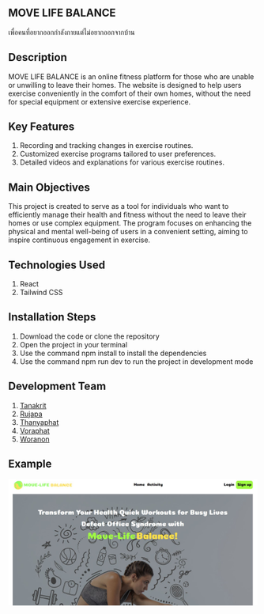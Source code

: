## MOVE LIFE BALANCE
เพื่อคนที่อยากออกกำลังกายแต่ไม่อยากออกจากบ้าน


## Description
MOVE LIFE BALANCE is an online fitness platform for those who are unable or unwilling to leave their homes. The website is designed to help users exercise conveniently in the comfort of their own homes, without the need for special equipment or extensive exercise experience.

## Key Features
1. Recording and tracking changes in exercise routines.
2. Customized exercise programs tailored to user preferences.
3. Detailed videos and explanations for various exercise routines.

## Main Objectives
This project is created to serve as a tool for individuals who want to efficiently manage their health and fitness without the need to leave their homes or use complex equipment. The program focuses on enhancing the physical and mental well-being of users in a convenient setting, aiming to inspire continuous engagement in exercise.


## Technologies Used
1. React
2. Tailwind CSS

## Installation Steps
1. Download the code or clone the repository
2. Open the project in your terminal
3. Use the command npm install to install the dependencies
4. Use the command npm run dev to run the project in development mode

## Development Team 
1. [Tanakrit](https://github.com/TanakritFey)
2. [Rujapa](https://github.com/Rujapa215)
3. [Thanyaphat](https://github.com/Tanni54)
4. [Voraphat](https://github.com/Voraphat)
5. [Woranon](https://github.com/timworanon)

## Example
![MOVE LIFE BALANCE](/src/assets/Logo.JPG)


